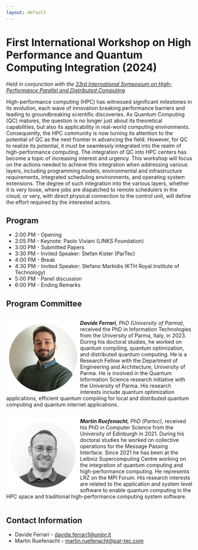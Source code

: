 ```yaml
---
layout: default
---
```


# First International Workshop on High Performance and Quantum Computing Integration (2024)

_Held in conjunction with the [33rd International Symposium on High-Performance Parallel and Distributed Computing](https://www.hpdc.org/2024/)_

High-performance computing (HPC) has witnessed significant milestones in its evolution, each wave of innovation breaking performance barriers and leading to groundbreaking scientific discoveries. As Quantum Computing (QC) matures, the question is no longer just about its theoretical capabilities, but also its applicability in real-world computing environments. Consequently, the HPC community is now turning its attention to the potential of QC as the next frontier in advancing the field.
However, for QC to realize its potential, it must be seamlessly integrated into the realm of high-performance computing. The integration of QC into HPC centers has become a topic of increasing interest and urgency. This workshop will focus on the actions needed to achieve this integration when addressing various layers, including programming models, environmental and infrastructure requirements, integrated scheduling environments, and operating system extensions. The degree of such integration into the various layers, whether it is very loose, where jobs are dispatched to remote schedulers in the cloud, or very, with direct physical connection to the control unit, will define the effort required by the interested actors.

## Program

*   2:00 PM - Opening
*   2:05 PM - Keynote: Paolo Viviani (LINKS Foundation)
*   3:00 PM - Submitted Papers
*   3:30 PM - Invited Speaker: Stefan Kister (ParTec)
*   4:00 PM - Break
*   4:30 PM - Invited Speaker: Stefano Markidis (KTH Royal Institute of Technology)
*   5:00 PM - Panel discussion
*   6:00 PM - Ending Remarks

## Program Committee

<p style="display:inline-block;">
  <img src="davide.png" style="float: left" width="200">
  <i><b>Davide Ferrari</b>, PhD (University of Parma)</i>, received the PhD in Information Technologies from the University of Parma, Italy, in 2023. During his doctoral studies, he worked on quantum compiling, quantum optimization, and distributed quantum computing. He is a Research Fellow with the Department of Engineering and Architecture, University of Parma. He is involved in the Quantum Information Science research initiative with the University of Parma. His research interests include quantum optimization applications, efficient quantum compiling for local and distributed quantum computing and quantum internet applications.
</p>
<p style="display:inline-block;">
	<img src="martin.png" style="float: left" width="200">
	<i><b>Martin Ruefenacht</b>, PhD (Partec)</i>, received his PhD in Computer Science from the University of Edinburgh in 2021. During his doctoral studies he worked on collective operations for the Message Passing Interface. Since 2021 he has been at the Leibniz Supercomputing Centre working on the integration of quantum computing and high-performance computing. He represents LRZ on the MPI Forum. His research interests are related to the application and system level software to enable quantum computing in the HPC space and traditional high-performance computing system software.
</p>


## Contact Information
*   Davide Ferrari - davide.ferrari1@unipr.it
*   Martin Ruefenacht - martin.ruefenacht@par-tec.com
